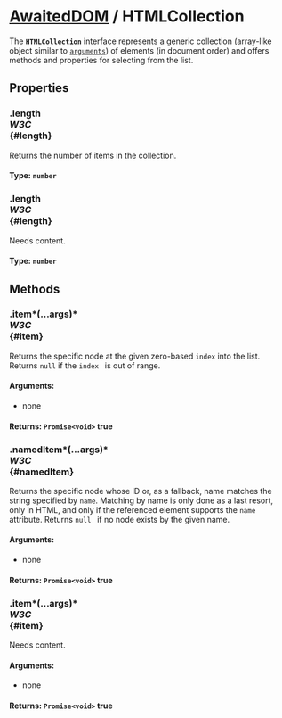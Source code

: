 # [AwaitedDOM](/docs/basic-interfaces/awaited-dom) <span>/</span> HTMLCollection

<div class='overview'>The <strong><code>HTMLCollection</code></strong> interface represents a generic collection (array-like object similar to <a href="/en-US/docs/Web/JavaScript/Reference/Functions/arguments" title="arguments is an Array-like object accessible inside functions that contains the values of the arguments passed to that function."><code>arguments</code></a>) of elements (in document order) and offers methods and properties for selecting from the list.</div>

## Properties

### .length <div class="specs"><i>W3C</i></div> {#length}

Returns the number of items in the collection.

#### **Type**: `number`

### .length <div class="specs"><i>W3C</i></div> {#length}

Needs content.

#### **Type**: `number`

## Methods

### .item*(...args)* <div class="specs"><i>W3C</i></div> {#item}

Returns the specific node at the given zero-based <code>index</code> into the list. Returns <code>null</code> if the <code>index
</code> is out of range.

#### **Arguments**:


 - none

#### **Returns**: `Promise<void>` true

### .namedItem*(...args)* <div class="specs"><i>W3C</i></div> {#namedItem}

Returns the specific node whose ID or, as a fallback, name matches the string specified by <code>name</code>. Matching by name is only done as a last resort, only in HTML, and only if the referenced element supports the <code>name</code> attribute. Returns <code>null
</code> if no node exists by the given name.

#### **Arguments**:


 - none

#### **Returns**: `Promise<void>` true

### .item*(...args)* <div class="specs"><i>W3C</i></div> {#item}

Needs content.

#### **Arguments**:


 - none

#### **Returns**: `Promise<void>` true
